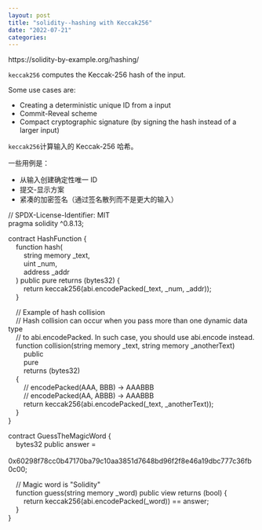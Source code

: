 ```yaml
---
layout: post
title: "solidity--hashing with Keccak256"
date: "2022-07-21"
categories: 
---
```

<p>https://solidity-by-example.org/hashing/</p>

<p><code>keccak256</code> computes the Keccak-256 hash of the input.</p>

<p>Some use cases are:</p>

<ul>
	<li>Creating a deterministic unique ID from a input</li>
	<li>Commit-Reveal scheme</li>
	<li>Compact cryptographic signature (by signing the hash instead of a larger input)</li>
</ul>

<p><code>keccak256</code><font style="vertical-align:inherit">计算输入的 Keccak-256 哈希。 </font></p>

<p><font style="vertical-align:inherit">一些用例是： </font></p>

<ul>
	<li><font style="vertical-align:inherit">从输入创建确定性唯一 ID </font></li>
	<li><font style="vertical-align:inherit">提交-显示方案 </font></li>
	<li><font style="vertical-align:inherit">紧凑的加密签名（通过签名散列而不是更大的输入） </font></li>
</ul>

<p>// SPDX-License-Identifier: MIT<br />
pragma solidity ^0.8.13;</p>

<p>contract HashFunction {<br />
&nbsp;&nbsp;&nbsp; function hash(<br />
&nbsp;&nbsp;&nbsp;&nbsp;&nbsp;&nbsp;&nbsp; string memory _text,<br />
&nbsp;&nbsp;&nbsp;&nbsp;&nbsp;&nbsp;&nbsp; uint _num,<br />
&nbsp;&nbsp;&nbsp;&nbsp;&nbsp;&nbsp;&nbsp; address _addr<br />
&nbsp;&nbsp;&nbsp; ) public pure returns (bytes32) {<br />
&nbsp;&nbsp;&nbsp;&nbsp;&nbsp;&nbsp;&nbsp; return keccak256(abi.encodePacked(_text, _num, _addr));<br />
&nbsp;&nbsp;&nbsp; }</p>

<p>&nbsp;&nbsp;&nbsp; // Example of hash collision<br />
&nbsp;&nbsp;&nbsp; // Hash collision can occur when you pass more than one dynamic data type<br />
&nbsp;&nbsp;&nbsp; // to abi.encodePacked. In such case, you should use abi.encode instead.<br />
&nbsp;&nbsp;&nbsp; function collision(string memory _text, string memory _anotherText)<br />
&nbsp;&nbsp;&nbsp;&nbsp;&nbsp;&nbsp;&nbsp; public<br />
&nbsp;&nbsp;&nbsp;&nbsp;&nbsp;&nbsp;&nbsp; pure<br />
&nbsp;&nbsp;&nbsp;&nbsp;&nbsp;&nbsp;&nbsp; returns (bytes32)<br />
&nbsp;&nbsp;&nbsp; {<br />
&nbsp;&nbsp;&nbsp;&nbsp;&nbsp;&nbsp;&nbsp; // encodePacked(AAA, BBB) -&gt; AAABBB<br />
&nbsp;&nbsp;&nbsp;&nbsp;&nbsp;&nbsp;&nbsp; // encodePacked(AA, ABBB) -&gt; AAABBB<br />
&nbsp;&nbsp;&nbsp;&nbsp;&nbsp;&nbsp;&nbsp; return keccak256(abi.encodePacked(_text, _anotherText));<br />
&nbsp;&nbsp;&nbsp; }<br />
}</p>

<p>contract GuessTheMagicWord {<br />
&nbsp;&nbsp;&nbsp; bytes32 public answer =<br />
&nbsp;&nbsp;&nbsp;&nbsp;&nbsp;&nbsp;&nbsp; 0x60298f78cc0b47170ba79c10aa3851d7648bd96f2f8e46a19dbc777c36fb0c00;</p>

<p>&nbsp;&nbsp;&nbsp; // Magic word is &quot;Solidity&quot;<br />
&nbsp;&nbsp;&nbsp; function guess(string memory _word) public view returns (bool) {<br />
&nbsp;&nbsp;&nbsp;&nbsp;&nbsp;&nbsp;&nbsp; return keccak256(abi.encodePacked(_word)) == answer;<br />
&nbsp;&nbsp;&nbsp; }<br />
}</p>

<p>&nbsp;</p>

